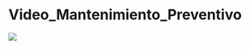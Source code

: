 # Video_Mantenimiento_Preventivo
[![](https://markdown-videos.deta.dev/youtube/NarBox1LkYc)](https://youtu.be/NarBox1LkYc)
